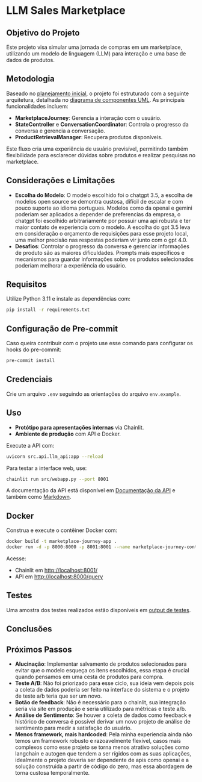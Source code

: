 # LLM Sales Marketplace

## Objetivo do Projeto
Este projeto visa simular uma jornada de compras em um marketplace, utilizando um modelo de linguagem (LLM) para interação e uma base de dados de produtos.

## Metodologia
Baseado no [planejamento inicial](docs/planning.md), o projeto foi estruturado com a seguinte arquitetura, detalhada no [diagrama de componentes UML](docs/marketplace_component_diagram.drawio.png). As principais funcionalidades incluem:
- **MarketplaceJourney**: Gerencia a interação com o usuário.
- **StateController** e **ConversationCoordinator**: Controla o progresso da conversa e gerencia a conversação.
- **ProductRetrievalManager**: Recupera produtos disponíveis.

Este fluxo cria uma experiência de usuário previsível, permitindo também flexibilidade para esclarecer dúvidas sobre produtos e realizar pesquisas no marketplace.

## Considerações e Limitações
- **Escolha do Modelo**: O modelo escolhido foi o chatgpt 3.5, a escolha de modelos open source se demontra custosa, difícil de escalar e com pouco suporte ao idioma portugues. Modelos como da openai e gemini poderiam ser aplicados a depender de preferencias da empresa, o chatgpt foi escolhido arbitrariamente por possuir uma api robusta e ter maior contato de experiencia com o modelo. A escolha do gpt 3.5 leva em consideração o orçamento de requisições para esse projeto local, uma melhor precisão nas respostas poderiam vir junto com o gpt 4.0.
- **Desafios**: Controlar o progresso da conversa e gerenciar informações de produto são as maiores dificuldades. Prompts mais específicos e mecanismos para guardar informações sobre os produtos selecionados poderiam melhorar a experiência do usuário.

## Requisitos
Utilize Python 3.11 e instale as dependências com:
```bash
pip install -r requirements.txt
```

## Configuração de Pre-commit
Caso queira contribuir com o projeto use esse comando para configurar os hooks do pre-commit:
```bash
pre-commit install
```

## Credenciais
Crie um arquivo `.env` seguindo as orientações do arquivo `env.example`.

## Uso
- **Protótipo para apresentações internas** via Chainlit.
- **Ambiente de produção** com API e Docker.

Execute a API com:
```bash
uvicorn src.api.llm_api:app --reload
```
Para testar a interface web, use:
```bash
chainlit run src/webapp.py --port 8001
```
A documentação da API está disponível em [Documentação da API](http://localhost:8000/docs) e também como [Markdown](src/api/api_doc.md).

## Docker
Construa e execute o contêiner Docker com:
```bash
docker build -t marketplace-journey-app .
docker run -d -p 8000:8000 -p 8001:8001 --name marketplace-journey-container marketplace-journey-app
```
Acesse:
- Chainlit em [http://localhost:8001/](http://localhost:8001/)
- API em [http://localhost:8000/query](http://localhost:8000/query)

## Testes
Uma amostra dos testes realizados estão disponíveis em [output de testes](data/07_model_output/).

## Conclusões

## Próximos Passos
- **Alucinação**: Implementar salvamento de produtos selecionados para evitar que o modelo esqueça os itens escolhidos, essa etapa é crucial quando pensamos em uma cesta de produtos para compra.
- **Teste A/B**: Não foi priorizado para esse ciclo, sua ideia vem depois pois a coleta de dados poderia ser feito na interface do sistema e o projeto de teste a/b teria que ser um novo.
- **Botão de feedback**: Não é necessário para o chainlit, sua integração seria via site em produção e seria utilizado para métricas e teste a/b.
- **Análise de Sentimento**: Se houver a coleta de dados como feedback e histórico de conversa é possível derivar um novo projeto de análise de sentimento para medir a satisfação do usuário.
- **Menos framework, mais hardcoded**: Pela minha experiencia ainda não temos um framework robusto e razoavelmente flexível, casos mais complexos como esse projeto se torna menos atrativo soluções como langchain e autogen que tendem a ser rígidos com as suas aplicações, idealmente o projeto deveria ser dependente de apis como openai e a solução construida a partir de código do zero, mas essa abordagem de torna custosa temporalmente.
